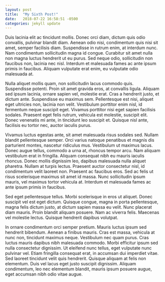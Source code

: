```yaml
---
layout: post
title:  "My Sixth Post!"
date:   2018-07-22 16:58:51 -0500
categories: jekyll update
---
```

Duis lacinia elit ac tincidunt mollis. Donec orci diam, dictum quis odio convallis, pulvinar blandit diam. Aenean odio nisi, condimentum quis nisi sit amet, semper facilisis diam. Suspendisse in rutrum enim, at interdum nunc. Nam condimentum sollicitudin magna id congue. Curabitur sit amet nulla non magna luctus hendrerit ut eu purus. Sed neque odio, sollicitudin non faucibus non, lacinia nec nisl. Interdum et malesuada fames ac ante ipsum primis in faucibus. Aliquam vulputate erat enim, eu vulputate odio malesuada at.

Nulla aliquet mollis quam, non sollicitudin lacus commodo quis. Suspendisse potenti. Proin sit amet gravida eros, at convallis ligula. Aliquam sed ipsum lacinia, ornare sapien vel, molestie erat. Cras a hendrerit justo, et dictum ante. Suspendisse eu maximus sem. Pellentesque est nisi, aliquet eget ultricies non, lacinia non velit. Vestibulum porttitor enim nisl, id fermentum neque suscipit eget. Vivamus porttitor nisi eget sapien facilisis sodales. Praesent eget felis rutrum, vehicula est molestie, suscipit elit. Donec venenatis mi ante, in tincidunt leo suscipit et. Quisque nisl ante, facilisis eu tortor nec, auctor iaculis purus.

Vivamus luctus egestas ante, sit amet malesuada risus sodales sed. Nullam blandit pellentesque semper. Orci varius natoque penatibus et magnis dis parturient montes, nascetur ridiculus mus. Vestibulum ut maximus lacus. Donec augue tellus, commodo a urna at, rhoncus tempor arcu. Nam aliquam vestibulum erat in fringilla. Aliquam consequat nibh eu mauris iaculis rhoncus. Donec mollis dignissim leo, dapibus malesuada nulla aliquet pharetra. Nullam at turpis lectus. Praesent auctor consectetur nisl, id condimentum velit laoreet non. Praesent ac faucibus eros. Sed ac felis ut risus scelerisque maximus sit amet id massa. Nunc sollicitudin ipsum mauris, vel maximus tortor vehicula at. Interdum et malesuada fames ac ante ipsum primis in faucibus.

Sed eget pellentesque tellus. Morbi scelerisque in eros ut aliquet. Donec suscipit vel est eget dictum. Quisque congue, magna in porta pellentesque, magna felis dictum justo, at dictum sapien massa eu velit. Nunc placerat diam mauris. Proin blandit aliquam posuere. Nam ac viverra felis. Maecenas vel molestie lectus. Quisque hendrerit dapibus volutpat.

In ornare condimentum orci semper pretium. Mauris luctus ipsum sed hendrerit bibendum. Aenean a finibus mauris. Cras est massa, vehicula at nunc non, tincidunt maximus neque. Vestibulum nec quam purus. Cras luctus mauris dapibus nibh malesuada commodo. Morbi efficitur ipsum sed nulla consectetur dignissim. Ut eleifend nunc tellus, eget vulputate nunc pulvinar vel. Etiam fringilla consequat erat, in accumsan dui imperdiet vitae. Sed laoreet tincidunt velit quis hendrerit. Quisque aliquam at felis non elementum. Duis vel lacus eget justo suscipit dignissim. Aliquam condimentum, leo nec elementum blandit, mauris ipsum posuere augue, eget accumsan nibh odio vitae augue. 